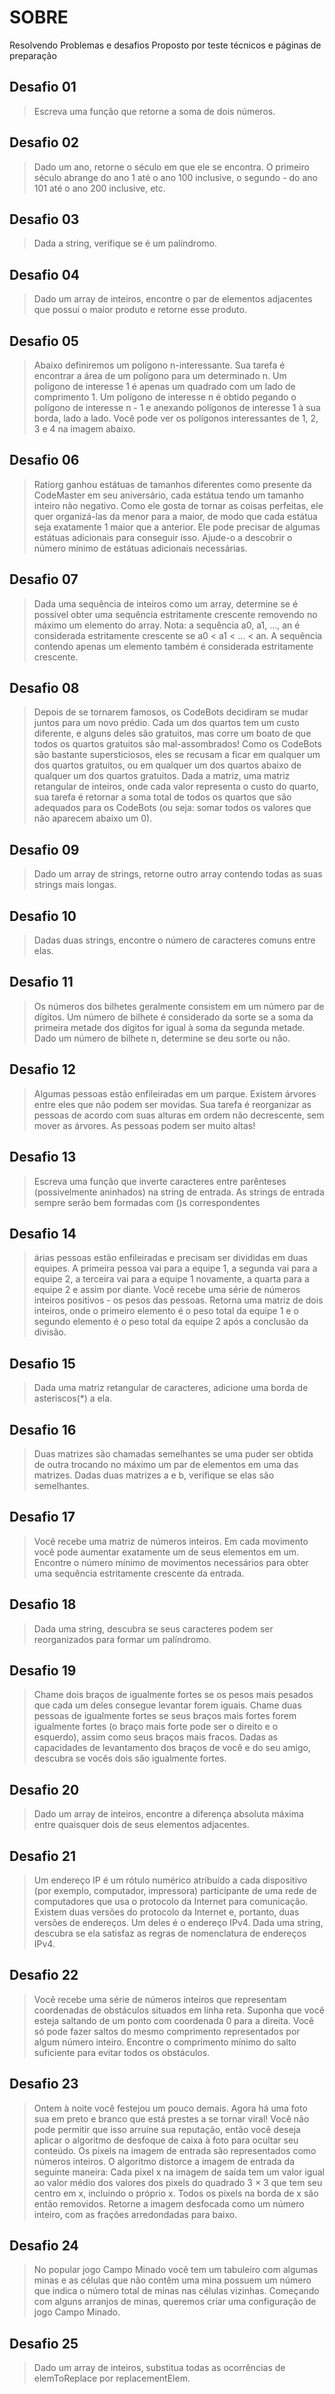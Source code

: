 # SOBRE
 Resolvendo Problemas e desafios Proposto por teste técnicos e páginas de preparação 


## Desafio 01
> Escreva uma função que retorne a soma de dois números.

## Desafio 02
> Dado um ano, retorne o século em que ele se encontra. O primeiro século abrange do ano 1 até o ano 100 inclusive, o segundo - do ano 101 até o ano 200 inclusive, etc.

## Desafio 03
> Dada a string, verifique se é um palíndromo.

## Desafio 04
> Dado um array de inteiros, encontre o par de elementos adjacentes que possui o maior produto e retorne esse produto.

## Desafio 05
> Abaixo definiremos um polígono n-interessante. Sua tarefa é encontrar a área de um polígono para um determinado n. Um polígono de interesse 1 é apenas um quadrado com um lado de comprimento 1. Um polígono de interesse n é obtido pegando o polígono de interesse n - 1 e anexando polígonos de interesse 1 à sua borda, lado a lado. Você pode ver os polígonos interessantes de 1, 2, 3 e 4 na imagem abaixo.

## Desafio 06
> Ratiorg ganhou estátuas de tamanhos diferentes como presente da CodeMaster em seu aniversário, cada estátua tendo um tamanho inteiro não negativo. Como ele gosta de tornar as coisas perfeitas, ele quer organizá-las da menor para a maior, de modo que cada estátua seja exatamente 1 maior que a anterior. Ele pode precisar de algumas estátuas adicionais para conseguir isso. Ajude-o a descobrir o número mínimo de estátuas adicionais necessárias.

## Desafio 07
> Dada uma sequência de inteiros como um array, determine se é possível obter uma sequência estritamente crescente removendo no máximo um elemento do array. Nota: a sequência a0, a1, ..., an é considerada estritamente crescente se a0 < a1 < ... < an. A sequência contendo apenas um elemento também é considerada estritamente crescente.

## Desafio 08
> Depois de se tornarem famosos, os CodeBots decidiram se mudar juntos para um novo prédio. Cada um dos quartos tem um custo diferente, e alguns deles são gratuitos, mas corre um boato de que todos os quartos gratuitos são mal-assombrados! Como os CodeBots são bastante supersticiosos, eles se recusam a ficar em qualquer um dos quartos gratuitos, ou em qualquer um dos quartos abaixo de qualquer um dos quartos gratuitos. Dada a matriz, uma matriz retangular de inteiros, onde cada valor representa o custo do quarto, sua tarefa é retornar a soma total de todos os quartos que são adequados para os CodeBots (ou seja: somar todos os valores que não aparecem abaixo um 0).

## Desafio 09
> Dado um array de strings, retorne outro array contendo todas as suas strings mais longas.

## Desafio 10
> Dadas duas strings, encontre o número de caracteres comuns entre elas.

## Desafio 11
> Os números dos bilhetes geralmente consistem em um número par de dígitos. Um número de bilhete é considerado da sorte se a soma da primeira metade dos dígitos for igual à soma da segunda metade. Dado um número de bilhete n, determine se deu sorte ou não.

## Desafio 12
> Algumas pessoas estão enfileiradas em um parque. Existem árvores entre eles que não podem ser movidas. Sua tarefa é reorganizar as pessoas de acordo com suas alturas em ordem não decrescente, sem mover as árvores. As pessoas podem ser muito altas!

## Desafio 13
> Escreva uma função que inverte caracteres entre parênteses (possivelmente aninhados) na string de entrada. As strings de entrada sempre serão bem formadas com ()s correspondentes

## Desafio 14
> árias pessoas estão enfileiradas e precisam ser divididas em duas equipes. A primeira pessoa vai para a equipe 1, a segunda vai para a equipe 2, a terceira vai para a equipe 1 novamente, a quarta para a equipe 2 e assim por diante. Você recebe uma série de números inteiros positivos - os pesos das pessoas. Retorna uma matriz de dois inteiros, onde o primeiro elemento é o peso total da equipe 1 e o segundo elemento é o peso total da equipe 2 após a conclusão da divisão.

## Desafio 15
> Dada uma matriz retangular de caracteres, adicione uma borda de asteriscos(*) a ela.

## Desafio 16
> Duas matrizes são chamadas semelhantes se uma puder ser obtida de outra trocando no máximo um par de elementos em uma das matrizes. Dadas duas matrizes a e b, verifique se elas são semelhantes.

## Desafio 17
> Você recebe uma matriz de números inteiros. Em cada movimento você pode aumentar exatamente um de seus elementos em um. Encontre o número mínimo de movimentos necessários para obter uma sequência estritamente crescente da entrada.

## Desafio 18
> Dada uma string, descubra se seus caracteres podem ser reorganizados para formar um palíndromo.

## Desafio 19
> Chame dois braços de igualmente fortes se os pesos mais pesados que cada um deles consegue levantar forem iguais. Chame duas pessoas de igualmente fortes se seus braços mais fortes forem igualmente fortes (o braço mais forte pode ser o direito e o esquerdo), assim como seus braços mais fracos. Dadas as capacidades de levantamento dos braços de você e do seu amigo, descubra se vocês dois são igualmente fortes.

## Desafio 20
> Dado um array de inteiros, encontre a diferença absoluta máxima entre quaisquer dois de seus elementos adjacentes.

## Desafio 21
> Um endereço IP é um rótulo numérico atribuído a cada dispositivo (por exemplo, computador, impressora) participante de uma rede de computadores que usa o protocolo da Internet para comunicação. Existem duas versões do protocolo da Internet e, portanto, duas versões de endereços. Um deles é o endereço IPv4. Dada uma string, descubra se ela satisfaz as regras de nomenclatura de endereços IPv4.

## Desafio 22
> Você recebe uma série de números inteiros que representam coordenadas de obstáculos situados em linha reta. Suponha que você esteja saltando de um ponto com coordenada 0 para a direita. Você só pode fazer saltos do mesmo comprimento representados por algum número inteiro. Encontre o comprimento mínimo do salto suficiente para evitar todos os obstáculos.

## Desafio 23
> Ontem à noite você festejou um pouco demais. Agora há uma foto sua em preto e branco que está prestes a se tornar viral! Você não pode permitir que isso arruíne sua reputação, então você deseja aplicar o algoritmo de desfoque de caixa à foto para ocultar seu conteúdo. Os pixels na imagem de entrada são representados como números inteiros. O algoritmo distorce a imagem de entrada da seguinte maneira: Cada pixel x na imagem de saída tem um valor igual ao valor médio dos valores dos pixels do quadrado 3 × 3 que tem seu centro em x, incluindo o próprio x. Todos os pixels na borda de x são então removidos. Retorne a imagem desfocada como um número inteiro, com as frações arredondadas para baixo.
## Desafio 24
> No popular jogo Campo Minado você tem um tabuleiro com algumas minas e as células que não contêm uma mina possuem um número que indica o número total de minas nas células vizinhas. Começando com alguns arranjos de minas, queremos criar uma configuração de jogo Campo Minado.
## Desafio 25
> Dado um array de inteiros, substitua todas as ocorrências de elemToReplace por replacementElem.

